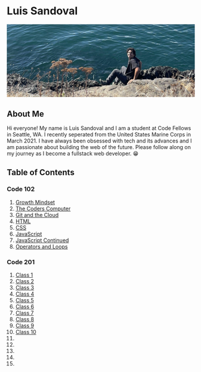 # Luis Sandoval

![Me](IMG-1627.JPG)

## About Me

Hi everyone! My name is Luis Sandoval and I am a student at Code Fellows in Seattle, WA. I recently seperated from the United States Marine Corps in March 2021. I have always been obsessed with tech and its advances and I am passionate about building the web of the future. Please follow along on my journey as I become a fullstack web developer. :grin:

## Table of Contents

### Code 102
1. [Growth Mindset](growth-mindset.md)
2. [The Coders Computer](coders-computer.md)
3. [Git and the Cloud](git-and-the-cloud.md) 
4. [HTML](html.md)
5. [CSS](css.md)
6. [JavaScript](javascript.md)
7. [JavaScript Continued](javascriptcont.md) 
8. [Operators and Loops](operators-and-loops.md)

### Code 201
1. [Class 1](class-01.md)
2. [Class 2](class-02.md)
3. [Class 3](class-03.md)
4. [Class 4](class-04.md)
5. [Class 5](class-05.md)
6. [Class 6](class-06.md)
7. [Class 7](class-07.md)
8. [Class 8](class-08.md)
9. [Class 9](class-09.md)
10. [Class 10](class-10.md)
11. []()
12. []()
13. []()
14. []()
15. []()
